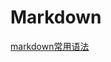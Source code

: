 # Markdown
[markdown常用语法](https://github.com/yixuxi123/Markdown/wiki/Markdown%E5%B8%B8%E7%94%A8%E8%AF%AD%E6%B3%95)
